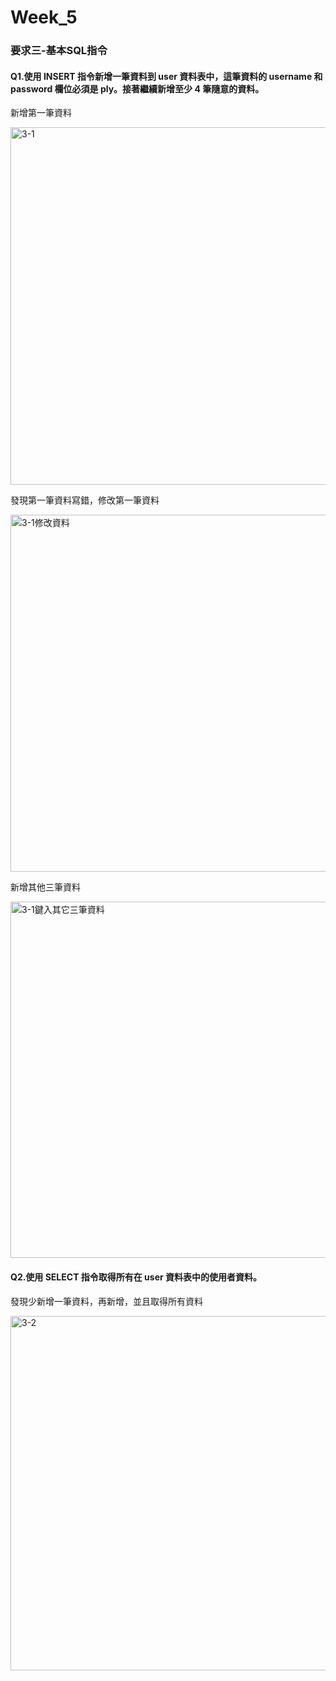# Week_5
<h3>要求三-基本SQL指令</h3>
<h4>Q1.使用 INSERT 指令新增一筆資料到 user 資料表中，這筆資料的 username 和
password 欄位必須是 ply。接著繼續新增至少 4 筆隨意的資料。</h4>
<p>新增第一筆資料</p>
<img width="572" alt="3-1" src="https://user-images.githubusercontent.com/77678349/112742666-fdd5b280-8fc2-11eb-866f-996e493d04f7.png">
<p>發現第一筆資料寫錯，修改第一筆資料</p>
<img width="571" alt="3-1修改資料" src="https://user-images.githubusercontent.com/77678349/112742729-c0bdf000-8fc3-11eb-920c-8bf219ae308a.png">
<p>新增其他三筆資料</p>
<img width="570" alt="3-1鍵入其它三筆資料" src="https://user-images.githubusercontent.com/77678349/112742740-ce737580-8fc3-11eb-906c-ccfdd8435a0e.png">
<h4>Q2.使用 SELECT 指令取得所有在 user 資料表中的使用者資料。</h4>
<p>發現少新增一筆資料，再新增，並且取得所有資料</p>
<img width="567" alt="3-2" src="https://user-images.githubusercontent.com/77678349/112742743-d3382980-8fc3-11eb-9782-5b0145fc09f7.png">
